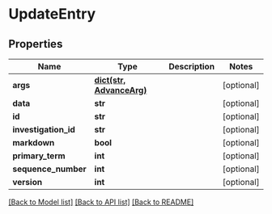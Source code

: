 # UpdateEntry

## Properties
Name | Type | Description | Notes
------------ | ------------- | ------------- | -------------
**args** | [**dict(str, AdvanceArg)**](AdvanceArg.md) |  | [optional] 
**data** | **str** |  | [optional] 
**id** | **str** |  | [optional] 
**investigation_id** | **str** |  | [optional] 
**markdown** | **bool** |  | [optional] 
**primary_term** | **int** |  | [optional] 
**sequence_number** | **int** |  | [optional] 
**version** | **int** |  | [optional] 

[[Back to Model list]](README.md#documentation-for-models) [[Back to API list]](README.md#documentation-for-api-endpoints) [[Back to README]](README.md)


